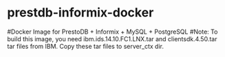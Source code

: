 # prestdb-informix-docker
#Docker Image for PrestoDB + Informix + MySQL + PostgreSQL
#Note: To build this image, you need ibm.ids.14.10.FC1.LNX.tar and clientsdk.4.50.tar tar files from IBM. Copy these tar files to server_ctx dir.
